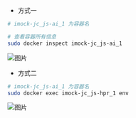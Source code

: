 - 方式一
```bash
# imock-jc_js-ai_1 为容器名

# 查看容器所有信息
sudo docker inspect imock-jc_js-ai_1
```

![图片](../../asset/Pastedimage20240612102426.png)

- 方式二
```bash
# imock-jc_js-ai_1 为容器名
sudo docker exec imock-jc_js-hpr_1 env
```

![图片](../../asset/Pastedimage20240612102752.png)